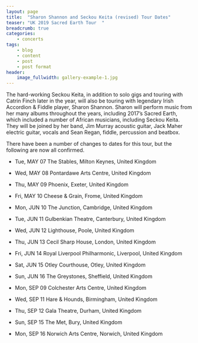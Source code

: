 ```yaml
---
layout: page
title:  "Sharon Shannon and Seckou Keita (revised) Tour Dates"
teaser: "UK 2019 Sacred Earth Tour  "
breadcrumb: true
categories:
    - concerts
tags:
    - blog
    - content
    - post
    - post format
header:
    image_fullwidth: gallery-example-1.jpg
---
```

The hard-working Seckou Keita, in addition to solo gigs and touring with Catrin Finch later in the year, will also be touring with legendary Irish Accordion & Fiddle player, Sharon Shannon.
Sharon will perform music from her many albums throughout the years, including 2017’s Sacred Earth, which included a number of African musicians, including Seckou Keita. They will be joined by her band, Jim Murray acoustic guitar, Jack Maher electric guitar, vocals and Sean Regan, fiddle, percussion and beatbox.

There have been a number of changes to dates for this tour, but the following are now all confirmed.

- Tue, MAY 07 The Stables, Milton Keynes, United Kingdom
- Wed, MAY 08 Pontardawe Arts Centre, United Kingdom
- Thu, MAY 09 Phoenix, Exeter, United Kingdom
- Fri, MAY 10 Cheese & Grain, Frome, United Kingdom

- Mon, JUN 10 The Junction, Cambridge, United Kingdom
- Tue, JUN 11 Gulbenkian Theatre, Canterbury, United Kingdom
- Wed, JUN 12 Lighthouse, Poole, United Kingdom
- Thu, JUN 13 Cecil Sharp House, London, United Kingdom
- Fri, JUN 14 Royal Liverpool Philharmonic, Liverpool, United Kingdom
- Sat, JUN 15 Otley Courthouse, Otley, United Kingdom
- Sun, JUN 16 The Greystones, Sheffield, United Kingdom

- Mon, SEP 09 Colchester Arts Centre, United Kingdom
- Wed, SEP 11 Hare & Hounds, Birmingham, United Kingdom
- Thu, SEP 12 Gala Theatre, Durham, United Kingdom
- Sun, SEP 15 The Met, Bury, United Kingdom
- Mon, SEP 16 Norwich Arts Centre, Norwich, United Kingdom
